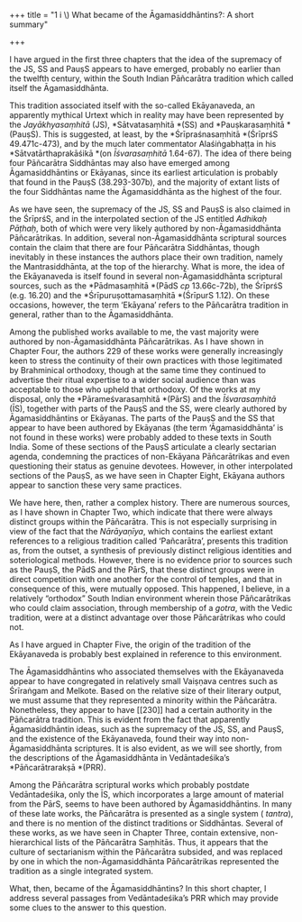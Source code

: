 +++
title = "1 i \\) What became of the Āgamasiddhāntins?: A short summary"

+++

I have argued in the first three chapters that the idea of the supremacy of the JS, SS and PauṣS appears to have emerged, probably no earlier than the twelfth century, within the South Indian Pāñcarātra tradition which called itself the Āgamasiddhānta. 

This tradition associated itself with the so-called Ekāyanaveda, an apparently mythical Urtext which in reality may have been represented by the *Jayākhyasaṃhitā* \(JS\), *Sātvatasaṃhitā *\(SS\) and *Pauṣkarasaṃhitā *\(PauṣS\). This is suggested, at least, by the *Śrīpraśnasaṃhitā *\(ŚrīprśS 49.471c-473\), and by the much later commentator Alaśiṅgabhaṭṭa in his *Sātvatārthaprakāśikā *\(on *Īśvarasaṃhitā* 1.64-67\). The idea of there being four Pāñcarātra Siddhāntas may also have emerged among Āgamasiddhāntins or Ekāyanas, since its earliest articulation is probably that found in the PauṣS \(38.293-307b\), and the majority of extant lists of the four Siddhāntas name the Āgamasiddhānta as the highest of the four. 

As we have seen, the supremacy of the JS, SS and PauṣS is also claimed in the ŚrīprśS, and in the interpolated section of the JS entitled *Adhikaḥ Pāṭhaḥ*, both of which were very likely authored by non-Āgamasiddhānta Pāñcarātrikas. In addition, several non-Āgamasiddhānta scriptural sources contain the claim that there are four Pāñcarātra Siddhāntas, though inevitably in these instances the authors place their own tradition, namely the Mantrasiddhānta, at the top of the hierarchy. What is more, the idea of the Ekāyanaveda is itself found in several non-Āgamasiddhānta scriptural sources, such as the *Pādmasaṃhitā *\(PādS *cp* 13.66c-72b\), the ŚrīprśS \(e.g. 16.20\) and the *Śrīpuruṣottamasaṃhitā *\(ŚrīpurS 1.12\). On these occasions, however, the term ‘Ekāyana’ refers to the Pāñcarātra tradition in general, rather than to the Āgamasiddhānta. 

Among the published works available to me, the vast majority were authored by non-Āgamasiddhānta Pāñcarātrikas. As I have shown in Chapter Four, the authors 229 of these works were generally increasingly keen to stress the continuity of their own practices with those legitimated by Brahminical orthodoxy, though at the same time they continued to advertise their ritual expertise to a wider social audience than was acceptable to those who upheld that orthodoxy. Of the works at my disposal, only the *Pārameśvarasaṃhitā *\(PārS\) and the *Īśvarasaṃhitā* \(ĪS\), together with parts of the PauṣS and the SS, were clearly authored by Āgamasiddhāntins or Ekāyanas. The parts of the PauṣS and the SS that appear to have been authored by Ekāyanas \(the term ‘Āgamasiddhānta’ is not found in these works\) were probably added to these texts in South India. Some of these sections of the PauṣS articulate a clearly sectarian agenda, condemning the practices of non-Ekāyana Pāñcarātrikas and even questioning their status as genuine devotees. However, in other interpolated sections of the PauṣS, as we have seen in Chapter Eight, Ekāyana authors appear to sanction these very same practices. 

We have here, then, rather a complex history. There are numerous sources, as I have shown in Chapter Two, which indicate that there were always distinct groups within the Pāñcarātra. This is not especially surprising in view of the fact that the *Nārāyaṇīya*, which contains the earliest extant references to a religious tradition called ‘Pañcarātra’, presents this tradition as, from the outset, a synthesis of previously distinct religious identities and soteriological methods. However, there is no evidence prior to sources such as the PauṣS, the PādS and the PārS, that these distinct groups were in direct competition with one another for the control of temples, and that in consequence of this, were mutually opposed. This happened, I believe, in a relatively “orthodox” South Indian environment wherein those Pāñcarātrikas who could claim association, through membership of a *gotra*, with the Vedic tradition, were at a distinct advantage over those Pāñcarātrikas who could not. 

As I have argued in Chapter Five, the origin of the tradition of the Ekāyanaveda is probably best explained in reference to this environment. 

The Āgamasiddhāntins who associated themselves with the Ekāyanaveda appear to have congregated in relatively small Vaiṣṇava centres such as Śrīraṅgam and Melkote. Based on the relative size of their literary output, we must assume that they represented a minority within the Pāñcarātra. Nonetheless, they appear to have [[230]] had a certain authority in the Pāñcarātra tradition. This is evident from the fact that apparently Āgamasiddhāntin ideas, such as the supremacy of the JS, SS, and PauṣS, and the existence of the Ekāyanaveda, found their way into non-Āgamasiddhānta scriptures. It is also evident, as we will see shortly, from the descriptions of the Āgamasiddhānta in Vedāntadeśika’s *Pāñcarātrarakṣā *\(PRR\). 

Among the Pāñcarātra scriptural works which probably postdate Vedāntadeśika, only the ĪS, which incorporates a large amount of material from the PārS, seems to have been authored by Āgamasiddhāntins. In many of these late works, the Pāñcarātra is presented as a single system \( *tantra*\), and there is no mention of the distinct traditions or Siddhāntas. Several of these works, as we have seen in Chapter Three, contain extensive, non-hierarchical lists of the Pāñcarātra Saṃhitās. Thus, it appears that the culture of sectarianism within the Pāñcarātra subsided, and was replaced by one in which the non-Āgamasiddhānta Pāñcarātrikas represented the tradition as a single integrated system. 

What, then, became of the Āgamasiddhāntins? In this short chapter, I address several passages from Vedāntadeśika’s PRR which may provide some clues to the answer to this question. 
